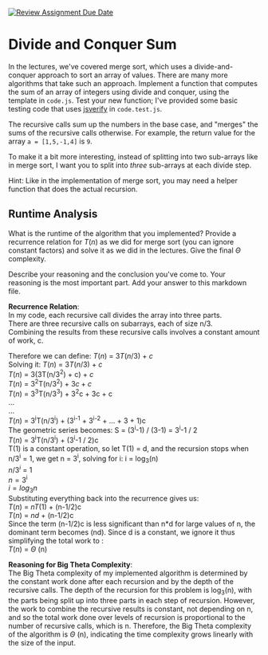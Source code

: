 [![Review Assignment Due Date](https://classroom.github.com/assets/deadline-readme-button-24ddc0f5d75046c5622901739e7c5dd533143b0c8e959d652212380cedb1ea36.svg)](https://classroom.github.com/a/E1vcEWuv)
# Divide and Conquer Sum

In the lectures, we've covered merge sort, which uses a divide-and-conquer
approach to sort an array of values. There are many more algorithms that take
such an approach. Implement a function that computes the sum of an array of
integers using divide and conquer, using the template in `code.js`. Test your
new function; I've provided some basic testing code that uses
[jsverify](https://jsverify.github.io/) in `code.test.js`.

The recursive calls sum up the numbers in the base case, and "merges" the sums
of the recursive calls otherwise. For example, the return value for the array `a
= [1,5,-1,4]` is `9`.

To make it a bit more interesting, instead of splitting into two sub-arrays like
in merge sort, I want you to split into *three* sub-arrays at each divide step.

Hint: Like in the implementation of merge sort, you may need a helper function
that does the actual recursion.

## Runtime Analysis

What is the runtime of the algorithm that you implemented? Provide a recurrence
relation for $T(n)$ as we did for merge sort (you can ignore constant factors)
and solve it as we did in the lectures. Give the final $\Theta$ complexity.

Describe your reasoning and the conclusion you've come to. Your reasoning is the
most important part. Add your answer to this markdown file.

**Recurrence Relation**:<br />
In my code, each recursive call divides the array into three parts. <br />
There are three recursive calls on subarrays, each of size n/3. <br />
Combining the results from these recursive calls involves a constant amount of work, c. <br />

Therefore we can define: $T(n)$ = $3T(n/3)$ + $c$ <br />
Solving it: $T(n)$ = $3T(n/3)$ + $c$ <br />
$T(n)$ = 3(3T(n/3<sup>2</sup>) + c) + $c$ <br />
      $T(n)$ = 3<sup>2</sup>T(n/3<sup>2</sup>) + $3c + c$ <br />
$T(n)$ = 3<sup>3</sup>T(n/3<sup>3</sup>) + 3<sup>2</sup>c + 3c + c <br />
...<br />
...<br />
$T(n)$ = 3<sup>i</sup>T(n/3<sup>i</sup>) + (3<sup>i-1</sup> + 3<sup>i-2</sup> + ... + 3 + 1)c <br />
The geometric series becomes:
S = (3<sup>i</sup>-1) / (3-1) = 3<sup>i</sup>-1 / 2 <br />
$T(n)$ = 3<sup>i</sup>T(n/3<sup>i</sup>) + (3<sup>i</sup>-1 / 2)c <br />
T(1) is a constant operation, so let T(1) = d, and the recursion stops when n/3<sup>i</sup> = 1, we get n = 3<sup>i</sup>, solving for i: i = log<sub>3</sub>(n)<br />
$n/3$<sup>$i$</sup> = $1$<br />
$n = 3$<sup>i</sup><br />
$i = log$<sub>$3$</sub>$n$<br />
Substituting everything back into the recurrence gives us:<br />
$T(n)$ = $nT(1)$ + (n-1/2)c <br />
$T(n)$ = $nd$ + (n-1/2)c <br />
Since the term (n-1/2)c is less significant than n*d for large values of n, the dominant term becomes (nd). Since d is a constant, we ignore it thus simplifying the total work to :<br />
$T(n)$ = $\Theta$ (n)<br />

****Reasoning for Big Theta Complexity****:<br />
The Big Theta complexity of my implemented algorithm is determined by the constant work done after each recursion and by the depth of the recursive calls. The depth of the recursion for this problem is log<sub>3</sub>(n), with the parts being split up into three parts in each step of recursion. However, the work to combine the recursive results is constant, not depending on n, and so the total work done over levels of recursion is proportional to the number of recursive calls, which is n. Therefore, the Big Theta complexity of the algorithm is $\Theta$ (n), indicating the time complexity grows linearly with the size of the input.


